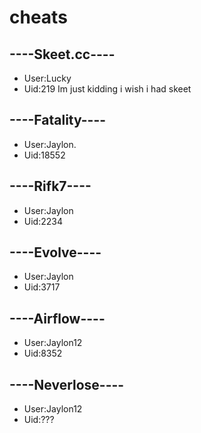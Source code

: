 # cheats
## ----Skeet.cc----
- User:Lucky
- Uid:219
Im just kidding i wish i had skeet
## ----Fatality----
- User:Jaylon.
- Uid:18552
## ----Rifk7----
- User:Jaylon
- Uid:2234
## ----Evolve----
- User:Jaylon
- Uid:3717
## ----Airflow----
- User:Jaylon12
- Uid:8352
## ----Neverlose----
- User:Jaylon12
- Uid:???

